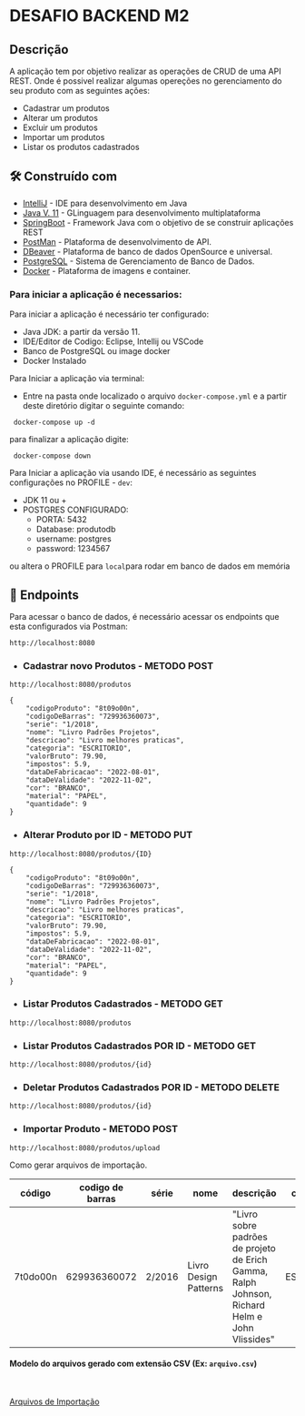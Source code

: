# DESAFIO BACKEND M2

## Descrição

A aplicação tem por objetivo realizar as operações de CRUD de uma API REST.
Onde é possivel realizar algumas opereções no gerenciamento do seu produto com as seguintes ações:

* Cadastrar um produtos
* Alterar um produtos
* Excluir um produtos
* Importar um produtos
* Listar os produtos cadastrados

## 🛠️ Construído com

* [IntelliJ](https://www.jetbrains.com/pt-br/idea/download/#section=windows) - IDE para desenvolvimento em Java
* [Java V. 11](https://www.java.com/pt-BR/) - GLinguagem para desenvolvimento multiplataforma
* [SpringBoot](https://spring.io/projects/spring-boot) - Framework Java com o objetivo de se construir aplicações REST
* [PostMan](https://www.postman.com/) - Plataforma de desenvolvimento de API.
* [DBeaver](https://dbeaver.io/download/) - Plataforma de banco de dados OpenSource e universal.
* [PostgreSQL](https://www.postgresql.org/download/) - Sistema de Gerenciamento de Banco de Dados.
* [Docker](https://www.docker.com/) - Plataforma de imagens e container.

### Para iniciar a aplicação é necessarios:

Para iniciar a aplicação é necessário ter configurado:
* Java JDK: a partir da versão 11.
* IDE/Editor de Codigo:  Eclipse, Intellij ou VSCode
* Banco de PostgreSQL ou image docker
* Docker Instalado

Para Iniciar a aplicação via terminal:
- Entre na pasta onde localizado o arquivo `docker-compose.yml` e a partir deste diretório digitar o seguinte comando:
 ```
  docker-compose up -d
 ```
para finalizar a aplicação digite:
 ```
  docker-compose down
 ```
Para Iniciar a aplicação via usando IDE, é necessário as seguintes configurações no PROFILE - `dev`:
- JDK 11 ou +
- POSTGRES CONFIGURADO:
  - PORTA: 5432
  - Database: produtodb
  - username: postgres
  - password: 1234567

ou altera o PROFILE para `local`para rodar em banco de dados em memória


## 🔌	Endpoints
Para acessar o banco de dados, é necessário acessar os endpoints que esta configurados via Postman:

```
http://localhost:8080
```

- ### Cadastrar novo Produtos - METODO POST

```
http://localhost:8080/produtos
```
```
{
    "codigoProduto": "8t09o00n",
    "codigoDeBarras": "729936360073",
    "serie": "1/2018",
    "nome": "Livro Padrões Projetos",
    "descricao": "Livro melhores praticas",
    "categoria": "ESCRITORIO",
    "valorBruto": 79.90,
    "impostos": 5.9,
    "dataDeFabricacao": "2022-08-01",
    "dataDeValidade": "2022-11-02",
    "cor": "BRANCO",
    "material": "PAPEL",
    "quantidade": 9
}
```


- ### Alterar Produto por ID - METODO PUT
```
http://localhost:8080/produtos/{ID}
```
```
{
    "codigoProduto": "8t09o00n",
    "codigoDeBarras": "729936360073",
    "serie": "1/2018",
    "nome": "Livro Padrões Projetos",
    "descricao": "Livro melhores praticas",
    "categoria": "ESCRITORIO",
    "valorBruto": 79.90,
    "impostos": 5.9,
    "dataDeFabricacao": "2022-08-01",
    "dataDeValidade": "2022-11-02",
    "cor": "BRANCO",
    "material": "PAPEL",
    "quantidade": 9
}
```

- ### Listar Produtos Cadastrados - METODO GET
```
http://localhost:8080/produtos
```

- ### Listar Produtos Cadastrados POR ID - METODO GET
```
http://localhost:8080/produtos/{id}
```

- ### Deletar Produtos Cadastrados POR ID - METODO DELETE
```
http://localhost:8080/produtos/{id}
```


- ### Importar  Produto - METODO POST
```
http://localhost:8080/produtos/upload
```

Como gerar arquivos de importação.

|código|codigo de barras|série|nome|descrição|categoria| valor bruto                         | impostos (%)               | data de fabricação       | data de validade | cor      | material |
|------|----------------|-----|----|---------|---------|-------------------------------------|----------------------------|--------------------------|-----------------|----------|----------|
|7t0do00n|629936360072|2/2016|Livro Design Patterns|"Livro sobre padrões de projeto de Erich Gamma, Ralph Johnson, Richard Helm e John Vlissides"|ESCRITÓRIO| "101,11"| 25| 18/05/2016| n/a| n/a| papel    |

#### Modelo do arquivos gerado com extensão CSV (Ex: `arquivo.csv`)
<br>

<a href="./desafio2/mostruario_fabrica.csv/">Arquivos de  Importação</a>

<br>
